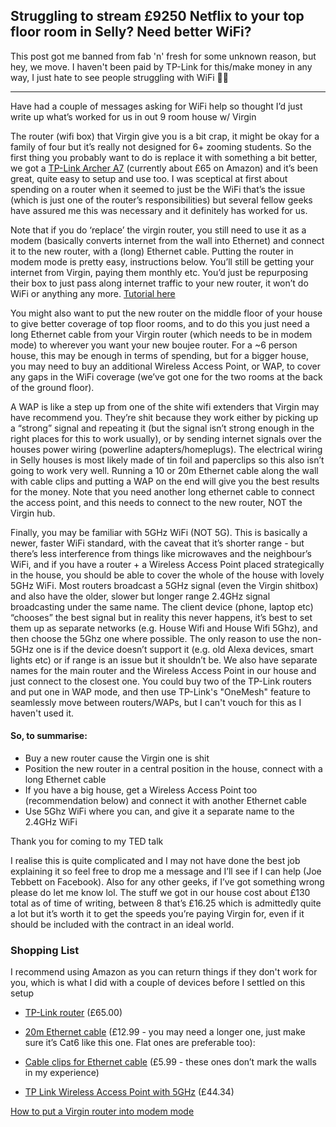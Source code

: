 ## Struggling to stream £9250 Netflix to your top floor room in Selly? Need better WiFi?

This post got me banned from fab 'n' fresh for some unknown reason, but hey, we move. I haven't been paid by TP-Link for this/make money in any way, I just hate to see people struggling with WiFi 🤷‍♂️

---

Have had a couple of messages asking for WiFi help so thought I’d just write up what’s worked for us in out 9 room house w/ Virgin

The router (wifi box) that Virgin give you is a bit crap, it might be okay for a family of four but it’s really not designed for 6+ zooming students. So the first thing you probably want to do is replace it with something a bit better, we got a [TP-Link Archer A7](https://www.amazon.co.uk/Archer-A7-Wireless-Combined-Supports/dp/B00416PTDW/ref=sr_1_1?dchild=1&keywords=tp-link+archer+a7&qid=1603798306&sr=8-1) (currently about £65 on Amazon) and it’s been great, quite easy to setup and use too. I was sceptical at first about spending on a router when it seemed to just be the WiFi that’s the issue (which is just one of the router’s responsibilities) but several fellow geeks have assured me this was necessary and it definitely has worked for us.

  

Note that if you do ‘replace’ the virgin router, you still need to use it as a modem (basically converts internet from the wall into Ethernet) and connect it to the new router, with a (long) Ethernet cable. Putting the router in modem mode is pretty easy, instructions below. You’ll still be getting your internet from Virgin, paying them monthly etc. You’d just be repurposing their box to just pass along internet traffic to your new router, it won’t do WiFi or anything any more. [Tutorial here](https://www.virginmedia.com/help/virgin-media-hub-modem-mode)

  

You might also want to put the new router on the middle floor of your house to give better coverage of top floor rooms, and to do this you just need a long Ethernet cable from your Virgin router (which needs to be in modem mode) to wherever you want your new boujee router. For a ~6 person house, this may be enough in terms of spending, but for a bigger house, you may need to buy an additional Wireless Access Point, or WAP, to cover any gaps in the WiFi coverage (we’ve got one for the two rooms at the back of the ground floor).  
  
A WAP is like a step up from one of the shite wifi extenders that Virgin may have recommend you. They’re shit because they work either by picking up a “strong” signal and repeating it (but the signal isn’t strong enough in the right places for this to work usually), or by sending internet signals over the houses power wiring (powerline adapters/homeplugs). The electrical wiring in Selly houses is most likely made of tin foil and paperclips so this also isn’t going to work very well. Running a 10 or 20m Ethernet cable along the wall with cable clips and putting a WAP on the end will give you the best results for the money. Note that you need another long ethernet cable to connect the access point, and this needs to connect to the new router, NOT the Virgin hub.  
  
Finally, you may be familiar with 5GHz WiFi (NOT 5G). This is basically a newer, faster WiFi standard, with the caveat that it’s shorter range - but there’s less interference from things like microwaves and the neighbour’s WiFi, and if you have a router + a Wireless Access Point placed strategically in the house, you should be able to cover the whole of the house with lovely 5GHz WiFi. Most routers broadcast a 5GHz signal (even the Virgin shitbox) and also have the older, slower but longer range 2.4GHz signal broadcasting under the same name. The client device (phone, laptop etc) “chooses” the best signal but in reality this never happens, it’s best to set them up as separate networks (e.g. House Wifi and House Wifi 5Ghz), and then choose the 5Ghz one where possible. The only reason to use the non-5GHz one is if the device doesn’t support it (e.g. old Alexa devices, smart lights etc) or if range is an issue but it shouldn’t be. We also have separate names for the main router and the Wireless Access Point in our house and just connect to the closest one. You could buy two of the TP-Link routers and put one in WAP mode, and then use TP-Link's "OneMesh" feature to seamlessly move between routers/WAPs, but I can't vouch for this as I haven't used it.

#### So, to summarise:

-   Buy a new router cause the Virgin one is shit
-   Position the new router in a central position in the house, connect with a long Ethernet cable
-   If you have a big house, get a Wireless Access Point too (recommendation below) and connect it with another Ethernet cable
-   Use 5Ghz WiFi where you can, and give it a separate name to the 2.4GHz WiFi

Thank you for coming to my TED talk

I realise this is quite complicated and I may not have done the best job explaining it so feel free to drop me a message and I’ll see if I can help (Joe Tebbett on Facebook). Also for any other geeks, if I’ve got something wrong please do let me know lol. The stuff we got in our house cost about £130 total as of time of writing, between 8 that’s £16.25 which is admittedly quite a lot but it’s worth it to get the speeds you’re paying Virgin for, even if it should be included with the contract in an ideal world. 
  
  ### Shopping List
  I recommend using Amazon as you can return things if they don't work for you, which is what I did with a couple of devices before I settled on this setup
  
- [TP-Link router](https://www.amazon.co.uk/CSL-Ethernet-Gigabit-1000Mbit-Broadband/dp/B014DW3VI8/ref=sr_1_3?dchild=1&keywords=flat+cat6+cable&qid=1602410401&sr=8-3) (£65.00)

- [20m Ethernet cable](https://www.amazon.co.uk/Ethernet-Lovicool-Internet-Gigabit-provided-White/dp/B0758F7GDL/ref=sr_1_4?crid=22ATGEZQG4GOA&dchild=1&keywords=20m+flat+cat6+ethernet&qid=1602411986&sprefix=20m+flat+cat+6+%2Caps%2C155&sr=8-4) (£12.99 - you may need a longer one, just make sure it’s Cat6 like this one. Flat ones are preferable too):
  
- [Cable clips for Ethernet cable](https://www.amazon.co.uk/gp/product/B074H1V84C/ref=ppx_yo_dt_b_search_asin_title?ie=UTF8&psc=1) (£5.99 - these ones don’t mark the walls in my experience)

  

- [TP Link Wireless Access Point with 5GHz](https://www.amazon.co.uk/TP-LINK-TL-WA1201-AC1200-MU-MIMO-Wireless/dp/B084BGKJZT/ref=sxts_sxwds-bia-wc-p13n2_0?crid=3UC69P6B31EJB&cv_ct_cx=tp+link+access+point&dchild=1&keywords=tp+link+access+point&pd_rd_i=B084BGKJZT&pd_rd_r=8534ffb5-5254-481c-acec-f3053210cb33&pd_rd_w=F1OSu&pd_rd_wg=ofOQ4&pf_rd_p=01fd0f51-3837-49b3-b7d3-05520a5467f4&pf_rd_r=EGM7WQP0NMCZN4FD6PB9&psc=1&qid=1602411686&sprefix=tp+link+ac%2Caps%2C155&sr=1-2-ac3a866f-801f-44fe-9e94-bb9a271cf6b8) (£44.34)


[How to put a Virgin router into modem mode](https://www.virginmedia.com/help/virgin-media-hub-modem-mode#hub3orhub4)

